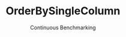 ---
layout: default
title: OrderBySingleColumn
subtitle: Continuous Benchmarking
selected: Micro
expanded: Benchmarking
benchmark: /individual_results/OrderBySingleColumn.html
---